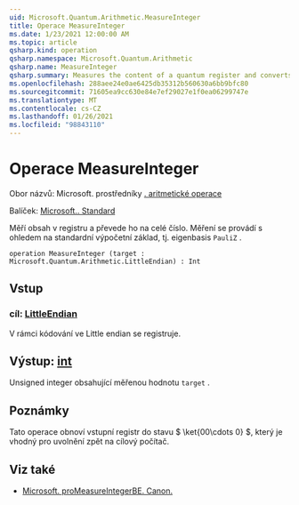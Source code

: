 ```yaml
---
uid: Microsoft.Quantum.Arithmetic.MeasureInteger
title: Operace MeasureInteger
ms.date: 1/23/2021 12:00:00 AM
ms.topic: article
qsharp.kind: operation
qsharp.namespace: Microsoft.Quantum.Arithmetic
qsharp.name: MeasureInteger
qsharp.summary: Measures the content of a quantum register and converts it to an integer. The measurement is performed with respect to the standard computational basis, i.e., the eigenbasis of `PauliZ`.
ms.openlocfilehash: 288aee24e0ae6425db35312b560630a6bb9bfc80
ms.sourcegitcommit: 71605ea9cc630e84e7ef29027e1f0ea06299747e
ms.translationtype: MT
ms.contentlocale: cs-CZ
ms.lasthandoff: 01/26/2021
ms.locfileid: "98843110"
---
```

# <a name="measureinteger-operation"></a>Operace MeasureInteger

Obor názvů: Microsoft. prostředníky [. aritmetické operace](xref:Microsoft.Quantum.Arithmetic)

Balíček: [Microsoft.. Standard](https://nuget.org/packages/Microsoft.Quantum.Standard)


Měří obsah v registru a převede ho na celé číslo. Měření se provádí s ohledem na standardní výpočetní základ, tj. eigenbasis `PauliZ` .

```qsharp
operation MeasureInteger (target : Microsoft.Quantum.Arithmetic.LittleEndian) : Int
```


## <a name="input"></a>Vstup

### <a name="target--littleendian"></a>cíl: [LittleEndian](xref:Microsoft.Quantum.Arithmetic.LittleEndian)

V rámci kódování ve Little endian se registruje.



## <a name="output--int"></a>Výstup: [int](xref:microsoft.quantum.lang-ref.int)

Unsigned integer obsahující měřenou hodnotu `target` .

## <a name="remarks"></a>Poznámky

Tato operace obnoví vstupní registr do stavu $ \ket{00\cdots 0} $, který je vhodný pro uvolnění zpět na cílový počítač.

## <a name="see-also"></a>Viz také

- [Microsoft. proMeasureIntegerBE. Canon.](xref:Microsoft.Quantum.Canon.MeasureIntegerBE)